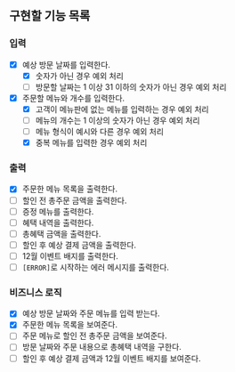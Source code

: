 ## 구현할 기능 목록

### 입력

- [x] 예상 방문 날짜를 입력한다.
    - [x] 숫자가 아닌 경우 예외 처리
    - [ ] 방문할 날짜는 1 이상 31 이하의 숫자가 아닌 경우 예외 처리
- [x] 주문할 메뉴와 개수를 입력한다.
    - [x] 고객이 메뉴판에 없는 메뉴를 입력하는 경우 예외 처리
    - [ ] 메뉴의 개수는 1 이상의 숫자가 아닌 경우 예외 처리
    - [ ] 메뉴 형식이 예시와 다른 경우 예외 처리
    - [x] 중복 메뉴를 입력한 경우 예외 처리

### 출력

- [x] 주문한 메뉴 목록을 출력한다.
- [ ] 할인 전 총주문 금액을 출력한다.
- [ ] 증정 메뉴를 출력한다.
- [ ] 혜택 내역을 출력한다.
- [ ] 총혜택 금액을 출력한다.
- [ ] 할인 후 예상 결제 금액을 출력한다.
- [ ] 12월 이벤트 배지를 출력한다.
- [ ] `[ERROR]`로 시작하는 에러 메시지를 출력한다.

### 비즈니스 로직

- [x] 예상 방문 날짜와 주문 메뉴를 입력 받는다.
- [x] 주문한 메뉴 목록을 보여준다.
- [ ] 주문 메뉴로 할인 전 총주문 금액을 보여준다.
- [ ] 방문 날짜와 주문 내용으로 총혜택 내역을 구한다.
- [ ] 할인 후 예상 결제 금액과 12월 이벤트 배지를 보여준다.